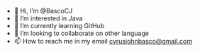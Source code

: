 - 👋 Hi, I’m @BascoCJ
- 👀 I’m interested in Java 
- 🌱 I’m currently learning GitHub 
- 💞️ I’m looking to collaborate on other language
- 📫 How to reach me in my email cyrusjohnbasco@gmail.com

<!---
BascoCJ/BascoCJ is a ✨ special ✨ repository because its `README.md` (this file) appears on your GitHub profile.
You can click the Preview link to take a look at your changes.
--->
